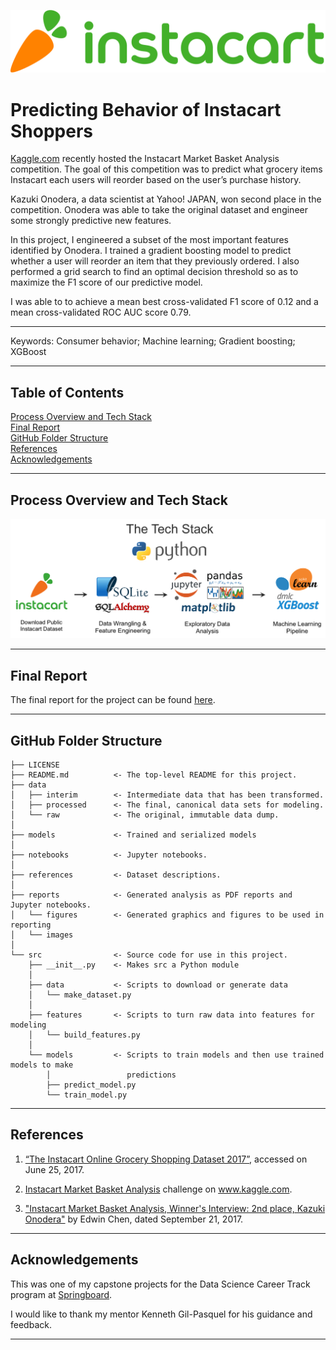 ![tech-stack](reports/images/Instacart_logo_and_wordmark.svg.png)


Predicting Behavior of Instacart Shoppers
==========================================

[Kaggle.com](kaggle.com) recently hosted the Instacart Market Basket Analysis competition.  The goal of this competition was to predict what grocery items Instacart each users will reorder based on the user’s purchase history.

Kazuki Onodera, a data scientist at Yahoo! JAPAN, won second place in the competition.  Onodera was able to take the original dataset and engineer some strongly predictive new features.  

In this project, I engineered a subset of the most important features identified by Onodera.  I trained a gradient boosting model to predict whether a user will reorder an item that they previously ordered.  I also performed a grid search to find an optimal decision threshold so as to maximize the F1 score of our predictive model.

I was able to to achieve a mean best cross-validated F1 score of 0.12 and a mean cross-validated ROC AUC score 0.79.

------------

Keywords:  Consumer behavior; Machine learning; Gradient boosting; XGBoost

------------


## Table of Contents

[Process Overview and Tech Stack](#process-overview-and-tech-stack)   
[Final Report](#final-report)   
[GitHub Folder Structure](#github-folder-structure)  
[References](#references)  
[Acknowledgements](#acknowledgements)

------------

## Process Overview and Tech Stack

![tech-stack](reports/images/tech-stack.png)

------------

## Final Report

The final report for the project can be found [here](https://github.com/zkneupper/Instacart-Prediction-Capstone/tree/master/reports/Final_Report.pdf).

------------

## GitHub Folder Structure

    ├── LICENSE
    ├── README.md          <- The top-level README for this project.
    ├── data
    │   ├── interim        <- Intermediate data that has been transformed.
    │   ├── processed      <- The final, canonical data sets for modeling.
    │   └── raw            <- The original, immutable data dump.
    │
    ├── models             <- Trained and serialized models
    │
    ├── notebooks          <- Jupyter notebooks.
    │
    ├── references         <- Dataset descriptions.
    │
    ├── reports            <- Generated analysis as PDF reports and Jupyter notebooks.
    │   └── figures        <- Generated graphics and figures to be used in reporting
    │   └── images    
    │
    └── src                <- Source code for use in this project.
        ├── __init__.py    <- Makes src a Python module
        │  
        ├── data           <- Scripts to download or generate data
        │   └── make_dataset.py
        │
        ├── features       <- Scripts to turn raw data into features for modeling
        │   └── build_features.py
        │
        └── models         <- Scripts to train models and then use trained models to make
            │                 predictions
            ├── predict_model.py
            └── train_model.py

------------

## References

1. [“The Instacart Online Grocery Shopping Dataset 2017”](https://www.instacart.com/datasets/grocery-shopping-2017), accessed on June 25, 2017.

2. [Instacart Market Basket Analysis](https://www.kaggle.com/c/instacart-market-basket-analysis#description) challenge on www.kaggle.com.

3. ["Instacart Market Basket Analysis, Winner's Interview: 2nd place, Kazuki Onodera"](http://blog.kaggle.com/2017/09/21/instacart-market-basket-analysis-winners-interview-2nd-place-kazuki-onodera/) by Edwin Chen, dated September 21, 2017.


------------

## Acknowledgements

This was one of my capstone projects for the Data Science Career Track program at [Springboard](https://www.springboard.com/workshops/data-science-career-track).  

I would like to thank my mentor Kenneth Gil-Pasquel for his guidance and feedback.  

------------
